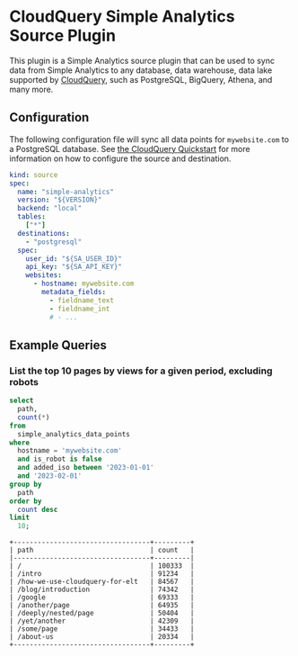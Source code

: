 # CloudQuery Simple Analytics Source Plugin

This plugin is a Simple Analytics source plugin that can be used to sync data from Simple Analytics to any database, data warehouse, data lake supported by [CloudQuery](https://www.cloudquery.io/), such as PostgreSQL, BigQuery, Athena, and many more.

## Configuration

The following configuration file will sync all data points for `mywebsite.com` to a PostgreSQL database. See [the CloudQuery Quickstart](https://www.cloudquery.io/docs/quickstart) for more information on how to configure the source and destination.

```yaml
kind: source
spec:
  name: "simple-analytics"
  version: "${VERSION}"
  backend: "local"
  tables: 
    ["*"]
  destinations: 
    - "postgresql"
  spec:
    user_id: "${SA_USER_ID}"
    api_key: "${SA_API_KEY}"
    websites:
      - hostname: mywebsite.com
        metadata_fields: 
          - fieldname_text
          - fieldname_int
          # - ... 
```

## Example Queries

### List the top 10 pages by views for a given period, excluding robots

```sql
select 
  path, 
  count(*) 
from 
  simple_analytics_data_points 
where 
  hostname = 'mywebsite.com'
  and is_robot is false 
  and added_iso between '2023-01-01' 
  and '2023-02-01'
group by 
  path 
order by
  count desc 
limit 
  10;
```

```text
+----------------------------------+---------+
| path                             | count   |
|----------------------------------+---------|
| /                                | 100333  |
| /intro                           | 91234   |
| /how-we-use-cloudquery-for-elt   | 84567   |
| /blog/introduction               | 74342   |
| /google                          | 69333   |
| /another/page                    | 64935   |
| /deeply/nested/page              | 50404   |
| /yet/another                     | 42309   |
| /some/page                       | 34433   |
| /about-us                        | 20334   |
+----------------------------------+---------+
```